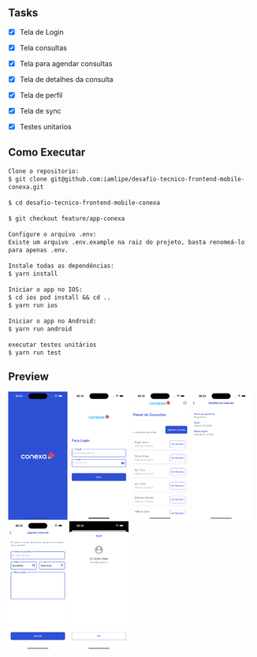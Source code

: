 ## Tasks

- [x] Tela de Login
- [x] Tela consultas
- [x] Tela para agendar consultas
- [x] Tela de detalhes da consulta
- [x] Tela de perfil
- [x] Tela de sync
- [x] Testes unitarios


## Como Executar

```terminal
Clone o repositorio:
$ git clone git@github.com:iamlipe/desafio-tecnico-frontend-mobile-conexa.git

$ cd desafio-tecnico-frontend-mobile-conexa

$ git checkout feature/app-conexa

Configure o arquivo .env:
Existe um arquivo .env.example na raiz do projeto, basta renomeá-lo para apenas .env.

Instale todas as dependências:
$ yarn install

Iniciar o app no IOS:
$ cd ios pod install && cd ..
$ yarn run ios

Iniciar o app no Android:
$ yarn run android

executar testes unitários
$ yarn run test
```

## Preview

<div>
 <img src="./assets/images/preview-splash.png" width=120 />
 <img src="./assets/images/preview-login.png" width=120 />
 <img src="./assets/images/preview-appointments.png" width=120 />
 <img src="./assets/images/preview-details-appointments.png" width=120 />
 <img src="./assets/images/preview-schedule-appointment.png" width=120 />
 <img src="./assets/images/preview-profile.png" width=120 />
</div>
